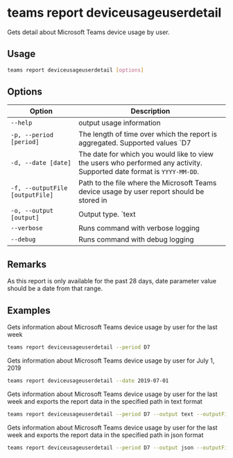 # teams report deviceusageuserdetail

Gets detail about Microsoft Teams device usage by user.

## Usage

```sh
teams report deviceusageuserdetail [options]
```

## Options

Option|Description
------|-----------
`--help`|output usage information
`-p, --period [period]`|The length of time over which the report is aggregated. Supported values `D7|D30|D90|D180`
`-d, --date [date]`|The date for which you would like to view the users who performed any activity. Supported date format is `YYYY-MM-DD`.
`-f, --outputFile [outputFile]`|Path to the file where the Microsoft Teams device usage by user report should be stored in
`-o, --output [output]`|Output type. `text|json`. Default `text`
`--verbose`|Runs command with verbose logging
`--debug`|Runs command with debug logging

## Remarks

As this report is only available for the past 28 days, date parameter value should be a date from that range.

## Examples

Gets information about Microsoft Teams device usage by user for the last week

```sh
teams report deviceusageuserdetail --period D7
```

Gets information about Microsoft Teams device usage by user for July 1, 2019

```sh
teams report deviceusageuserdetail --date 2019-07-01
```
Gets information about Microsoft Teams device usage by user for the last week and exports the report data in the specified path in text format

```sh
teams report deviceusageuserdetail --period D7 --output text --outputFile 'C:/report.txt'
```
Gets information about Microsoft Teams device usage by user for the last week and exports the report data in the specified path in json format

```sh
teams report deviceusageuserdetail --period D7 --output json --outputFile 'C:/report.json'
```